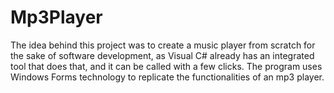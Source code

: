 # Mp3Player

The idea behind this project was to create a music player from scratch for the sake of software development, as Visual C# already has an integrated tool that does that, and it can be called with a few clicks.
The program uses Windows Forms technology to replicate the functionalities of an mp3 player.

